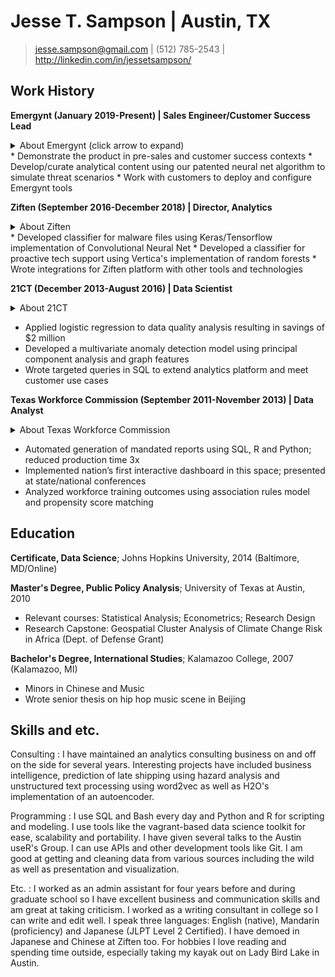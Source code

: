 Jesse T. Sampson | Austin, TX
============

> <jesse.sampson@gmail.com> | (512) 785-2543 | <http://linkedin.com/in/jessetsampson/>	

Work History
----------

**Emergynt (January 2019-Present) | Sales Engineer/Customer Success Lead**
<details><summary>About Emergynt (click arrow to expand)</summary>Emergynt is a Digital Risk analysis company. Our tools help customers establish and communicate corporate Digital Risk Appetite and manage to those expectations. We make it easy to tell a compelling--yet rigorous and externally defensible--Risk Story to boards, investors, regulators or anyone.
</details>
* Demonstrate the product in pre-sales and customer success contexts
* Develop/curate analytical content using our patented neural net algorithm to simulate threat scenarios
* Work with customers to deploy and configure Emergynt tools
 
**Ziften (September 2016-December 2018) | Director, Analytics**
<details><summary>About Ziften</summary>Ziften is an Endpoint Protection Platform company offering Endpoint Detection and Response, Advanced Antivirus and more. I was responsible for making sure useful results come out of the platform, developing new methods and techniques to improve the value of our offering and supporting the success of our information security engagements across industries which required a unique mix of analytical, communication, and data engineering skills. 
</details>
* Developed classifier for malware files using Keras/Tensorflow implementation of Convolutional Neural Net 
* Developed a classifier for proactive tech support using Vertica's implementation of random forests 
* Wrote integrations for Ziften platform with other tools and technologies

**21CT (December 2013-August 2016) | Data Scientist**
<details><summary>About 21CT</summary>21CT (now Pulselight) is a data analytics company in the health care space. At 21CT I learned how to develop on a platform as well as how to get business results from data science techniques. I also advanced from data analyst to the data science team after using regression analysis to identify data quality issues leading to savings over $2 million. 
</details>

* Applied logistic regression to data quality analysis resulting in savings of $2 million 
* Developed a multivariate anomaly detection model using principal component analysis and graph features
* Wrote targeted queries in SQL to extend analytics platform and meet customer use cases 

**Texas Workforce Commission (September 2011-November 2013) | Data Analyst**
<details><summary>About Texas Workforce Commission</summary>The Texas Workforce Commission is a state agency that runs many education and training programs among other things. At TWC I was responsible for getting/cleaning data and using SQL, R and Python to evaluate workforce training program outcomes. I also worked on projections, surveys, and provided datasets to research partners. 
</details>

* Automated generation of mandated reports using SQL, R and Python; reduced production time 3x
* Implemented nation’s first interactive dashboard in this space; presented at state/national conferences
* Analyzed workforce training outcomes using association rules model and propensity score matching  

Education
---------
**Certificate, Data Science**; Johns Hopkins University, 2014 (Baltimore, MD/Online) 

**Master's Degree, Public Policy Analysis**; University of Texas at Austin, 2010 

* Relevant courses: Statistical Analysis; Econometrics; Research Design
* Research Capstone: Geospatial Cluster Analysis of Climate Change Risk in Africa (Dept. of Defense Grant)

**Bachelor's Degree, International Studies**; Kalamazoo College, 2007 (Kalamazoo, MI)

* Minors in Chinese and Music
* Wrote senior thesis on hip hop music scene in Beijing

Skills and etc.
----------------------------------------
Consulting
: I have maintained an analytics consulting business on and off on the side for several years. Interesting projects have included business intelligence, prediction of late shipping using hazard analysis and unstructured text processing using word2vec as well as H2O's implementation of an autoencoder. 

Programming
: I use SQL and Bash every day and Python and R for scripting and modeling. I use tools like the vagrant-based data science toolkit for ease, scalability and portability. I have given several talks to the Austin useR's Group. I can use APIs and other development tools like Git. I am good at getting and cleaning data from various sources including the wild as well as presentation and visualization.

Etc.
: I worked as an admin assistant for four years before and during graduate school so I have excellent business and communication skills and am great at taking criticism. I worked as a writing consultant in college so I can write and edit well. I speak three languages: English (native), Mandarin (proficiency) and Japanese (JLPT Level 2 Certified). I have demoed in Japanese and Chinese at Ziften too. For hobbies I love reading and spending time outside, especially taking my kayak out on Lady Bird Lake in Austin. 

